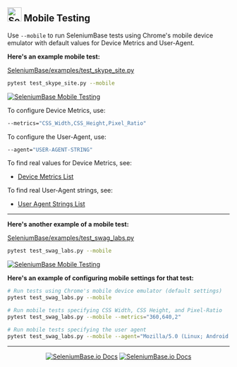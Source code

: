 <!-- SeleniumBase Docs -->

## [<img src="https://seleniumbase.github.io/img/logo6.png" title="SeleniumBase" width="32">](https://github.com/seleniumbase/SeleniumBase/) Mobile Testing

Use ``--mobile`` to run SeleniumBase tests using Chrome's mobile device emulator with default values for Device Metrics and User-Agent.

<b>Here's an example mobile test:</b>

[SeleniumBase/examples/test_skype_site.py](https://github.com/seleniumbase/SeleniumBase/blob/master/examples/test_skype_site.py)

```bash
pytest test_skype_site.py --mobile
```

[<img src="https://seleniumbase.github.io/cdn/gif/skype_mobile_test_2.gif" title="SeleniumBase Mobile Testing">](https://seleniumbase.io/cdn/gif/skype_mobile_test_2.gif)

To configure Device Metrics, use:

```bash
--metrics="CSS_Width,CSS_Height,Pixel_Ratio"
```

To configure the User-Agent, use:

```bash
--agent="USER-AGENT-STRING"
```

To find real values for Device Metrics, see:

* [Device Metrics List](https://gist.github.com/sidferreira/3f5fad525e99b395d8bd882ee0fd9d00)

To find real User-Agent strings, see:

* [User Agent Strings List](https://developers.whatismybrowser.com/useragents/explore/)

--------

<b>Here's another example of a mobile test:</b>

[SeleniumBase/examples/test_swag_labs.py](https://github.com/seleniumbase/SeleniumBase/blob/master/examples/test_swag_labs.py)

```bash
pytest test_swag_labs.py --mobile
```

[<img src="https://seleniumbase.github.io/cdn/gif/swag_mobile_2.gif" alt="SeleniumBase Mobile Testing" title="SeleniumBase Mobile Testing">](https://seleniumbase.github.io/cdn/gif/swag_mobile.gif)

<b>Here's an example of configuring mobile settings for that test:</b>

```bash
# Run tests using Chrome's mobile device emulator (default settings)
pytest test_swag_labs.py --mobile

# Run mobile tests specifying CSS Width, CSS Height, and Pixel-Ratio
pytest test_swag_labs.py --mobile --metrics="360,640,2"

# Run mobile tests specifying the user agent
pytest test_swag_labs.py --mobile --agent="Mozilla/5.0 (Linux; Android 9; Pixel 3 XL)"
```

--------

<p align="center"><div align="center"><a href="https://seleniumbase.io">
<img src="https://img.shields.io/badge/docs-%20seleniumbase.io-11BBDD.svg" alt="SeleniumBase.io Docs" /></a> <a href="https://github.com/seleniumbase/SeleniumBase"><img src="https://img.shields.io/badge/✅%20💛%20View%20Code-on%20GitHub%20🌎%20🚀-02A79E.svg" alt="SeleniumBase.io Docs" /></a></div></p>
